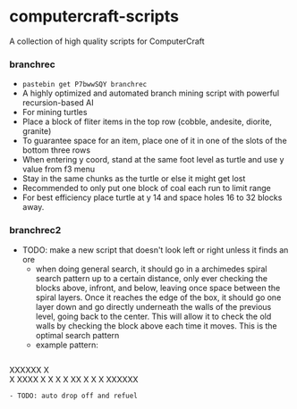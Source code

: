 # computercraft-scripts
A collection of high quality scripts for ComputerCraft

### branchrec
- `pastebin get P7bwwSQY branchrec`
- A highly optimized and automated branch mining script with powerful recursion-based AI
- For mining turtles
- Place a block of fliter items in the top row (cobble, andesite, diorite, granite)
- To guarantee space for an item, place one of it in one of the slots of the bottom three rows
- When entering y coord, stand at the same foot level as turtle and use y value from f3 menu
- Stay in the same chunks as the turtle or else it might get lost
- Recommended to only put one block of coal each run to limit range
- For best efficiency place turtle at y 14 and space holes 16 to 32 blocks away.

### branchrec2
- TODO: make a new script that doesn't look left or right unless it finds an ore
  - when doing general search, it should go in a archimedes spiral search pattern up to a certain distance, only ever checking the blocks above, infront, and below, leaving once space between the spiral layers. Once it reaches the edge of the box, it should go one layer down and go directly underneath the walls of the previous level, going back to the center. This will allow it to check the old walls by checking the block above each time it moves. This is the optimal search pattern 
  - example pattern: 
  ```
XXXXXX
X   
X XXXX
X X  X
X XX X
X    X
XXXXXX
```
- TODO: auto drop off and refuel
